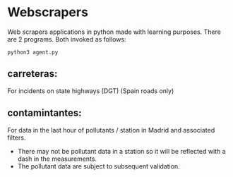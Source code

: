# Webscrapers
Web scrapers applications in python made with learning purposes. There are 2 programs. Both invoked as follows:

```
python3 agent.py
```

## carreteras:
For incidents on state highways (DGT) (Spain roads only)

## contamintantes:
For data in the last hour of pollutants / station in Madrid and associated filters.
- There may not be pollutant data in a station so it will be reflected with a dash in the measurements.
- The pollutant data are subject to subsequent validation.
